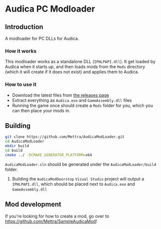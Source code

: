 # Audica PC Modloader

## Introduction

A modloader for PC DLLs for Audica.

### How it works

This modloader works as a standalone DLL (`IPHLPAPI.dll`). It get loaded by Audica when it starts up, and then loads mods from the `Mods` directory (which it will create if it does not exist) and applies them to Audica.

### How to use it

* Download the latest files from [the releases page](https://github.com/Mettra/AudicaModLoader/releases)
* Extract everything as `Audica.exe` and `GameAssembly.dll` files
* Running the game once should create a `Mods` folder for you, which you can then place your mods in.

## Building

```bash
git clone https://github.com/Mettra/AudicaModLoader.git
cd AudicaModLoader
mkdir build
cd build
cmake ../ -DCMAKE_GENERATOR_PLATFORM=x64
```
`AudicaModLoader.sln` should be generated under the `AudicaModLoader/build` folder.

1. Building the `AudicaModDoorstop` `Visual Studio` project will output a `IPHLPAPI.dll`, which should be placed next to `Audica.exe` and `GameAssembly.dll`

## Mod development

If you're looking for how to create a mod, go over to https://github.com/Mettra/SampleAudicaMod!

